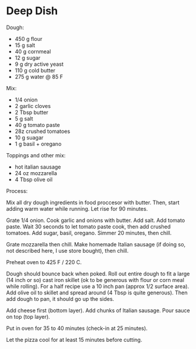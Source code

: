 Deep Dish
=========

Dough: 

 - 450 g flour
 - 15 g salt
 - 40 g cornmeal
 - 12 g sugar
 - 9 g dry active yeast
 - 110 g cold butter
 - 275 g water @ 85 F

Mix:

 - 1/4 onion
 - 2 garlic cloves
 - 2 Tbsp butter
 - 5 g salt
 - 40 g tomato paste
 - 28z crushed tomatoes
 - 10 g suagar
 - 1 g basil + oregano

Toppings and other mix: 

 - hot italian sausage  
 - 24 oz mozzarella
 - 4 Tbsp olive oil



Process:

Mix all dry dough ingredients in food proccesor with butter. Then, start adding warm water while running.
Let rise for 90 minutes.

Grate 1/4 onion.
Cook garlic and onions with butter. Add salt. Add tomato paste. Wait 30 seconds to let tomato paste cook, then add crushed tomatoes. Add sugar, basil, oregano.
Simmer 20 minutes, then chill.

Grate mozzarella then chill.
Make homemade Italian sausage (if doing so, not described here, I use store bought), then chill.

Preheat oven to 425 F / 220 C. 

Dough should bounce back when poked. Roll out entire dough to fit a large (14 inch or so) cast iron skillet (ok to be generous with flour or corn meal while rolling). For a half recipe use a 10 inch pan (approx 1/2 surface area).
Add olive oil to skillet and spread around (4 Tbsp is quite generous). Then add dough to pan, it should go up the sides.

Add cheese first (bottom layer).
Add chunks of Italian sausage.
Pour sauce on top (top layer).

Put in oven for 35 to 40 minutes (check-in at 25 minutes).

Let the pizza cool for at least 15 minutes before cutting.
